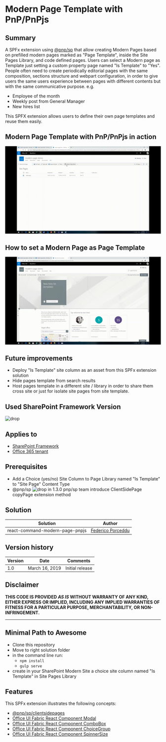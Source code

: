 # Modern Page Template with PnP/PnPjs

## Summary
A SPFx extension using [@pnp/sp](https://pnp.github.io/pnpjs/sp/docs/client-side-pages/) that allow creating Modern Pages based on prefilled modern pages marked as "Page Template", inside the Site Pages Library, and code defined pages.
Users can select a Modern page as Template just setting a custom property page named "Is Template"  to "Yes".
People often need to create periodically editorial pages with the same composition, sections structure and webpart configuration, in order to give users the same users experience between pages with different contents but with the same communicative purpose.
e.g.
* Employee of the month
* Weekly post from General Manager
* New hires list

This SPFX extension allows users to define their own page templates and reuse them easily.

## Modern Page Template with PnP/PnPjs in action
![WebPartInAction](./assets/use-Modern-Page-Template-extension.gif)

## How to set a Modern Page as Page Template
![WebPartInAction](./assets/how-to-make-a-page-template-pnp.gif)

## Future improvements
* Deploy "Is Template" site column as an asset from this SPFx extension solution
* Hide pages template from search results
* Host pages template in a different site / library in order to share them cross site or just for isolate site pages from site template.

## Used SharePoint Framework Version 
![drop](https://camo.githubusercontent.com/76987ab657772dcca5321aba68f3ee6b993fd651/68747470733a2f2f696d672e736869656c64732e696f2f62616467652f535046782d312e372e312d677265656e2e737667)

## Applies to

* [SharePoint Framework](https://dev.office.com/sharepoint)
* [Office 365 tenant](https://dev.office.com/sharepoint/docs/spfx/set-up-your-development-environment)

## Prerequisites
* Add a Choice (yes/no) Site Column to Page Library named "Is Template" to "Site Page" Content Type
* @pnp/sp ![drop](https://d25lcipzij17d.cloudfront.net/badge.svg?id=js&type=6&v=1.3.0&x2=0)
in 1.3.0 pnp/sp team introduce ClientSidePage copyPage extension method

## Solution

Solution|Author
--------|---------
react-command-modern-page-pnpjs | [Federico Porceddu](https://www.federicoporceddu.com)

## Version history

Version|Date|Comments
-------|----|--------
1.0|March 16, 2019|Initial release

## Disclaimer
**THIS CODE IS PROVIDED *AS IS* WITHOUT WARRANTY OF ANY KIND, EITHER EXPRESS OR IMPLIED, INCLUDING ANY IMPLIED WARRANTIES OF FITNESS FOR A PARTICULAR PURPOSE, MERCHANTABILITY, OR NON-INFRINGEMENT.**

---

## Minimal Path to Awesome

- Clone this repository
- Move to right solution folder 
- in the command line run:
  - `npm install`
  - `gulp serve`
- create in your SharePoint Modern Site a choice site column named "Is Template" in Site Pages Library


## Features
This SPFx extension illustrates the following concepts:

- [@pnp/sp/clientsidepages](https://pnp.github.io/pnpjs/sp/docs/client-side-pages/) 
- [Office UI Fabric React Component Modal](https://developer.microsoft.com/en-us/fabric/#/components/modal)
- [Office UI Fabric React Component ComboBox](https://developer.microsoft.com/en-us/fabric/#/components/ComboBox)
- [Office UI Fabric React Component ChoiceGroup](https://developer.microsoft.com/en-us/fabric/#/components/choicegroup)
- [Office UI Fabric React Component SpinnerSize](https://developer.microsoft.com/en-us/fabric/#/components/Spinner)

